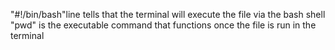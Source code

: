 "#!/bin/bash"line tells that the terminal will execute the file via the bash shell
"pwd" is the executable command that functions once the file is run in the terminal

